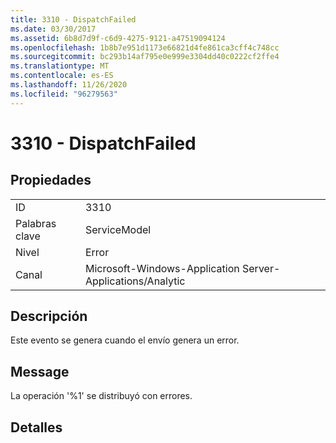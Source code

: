 ```yaml
---
title: 3310 - DispatchFailed
ms.date: 03/30/2017
ms.assetid: 6b8d7d9f-c6d9-4275-9121-a47519094124
ms.openlocfilehash: 1b8b7e951d1173e66821d4fe861ca3cff4c748cc
ms.sourcegitcommit: bc293b14af795e0e999e3304dd40c0222cf2ffe4
ms.translationtype: MT
ms.contentlocale: es-ES
ms.lasthandoff: 11/26/2020
ms.locfileid: "96279563"
---
```

# <a name="3310---dispatchfailed"></a>3310 - DispatchFailed

## <a name="properties"></a>Propiedades  
  
|||  
|-|-|  
|ID|3310|  
|Palabras clave|ServiceModel|  
|Nivel|Error|  
|Canal|Microsoft-Windows-Application Server-Applications/Analytic|  
  
## <a name="description"></a>Descripción  

 Este evento se genera cuando el envío genera un error.  
  
## <a name="message"></a>Message  

 La operación '%1' se distribuyó con errores.  
  
## <a name="details"></a>Detalles
